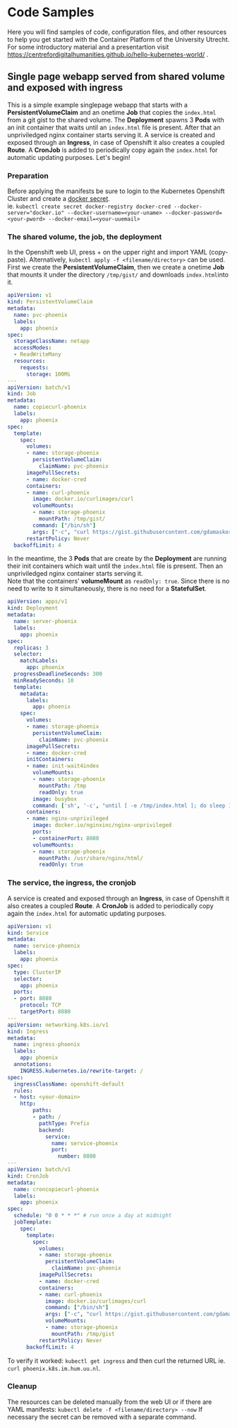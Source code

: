 # Code Samples
Here you will find samples of code, configuration files, and other resources to help you get started with the Container Platform of the University Utrecht.
For some introductory material and a presentartion visit https://centrefordigitalhumanities.github.io/hello-kubernetes-world/ .

## Single page webapp served from shared volume and exposed with ingress
This is a simple example singlepage webapp that starts with a **PersistentVolumeClaim** and an onetime **Job** that copies the `index.html` from a git gist to the shared volume. The **Deployment** spawns 3 **Pods** with an init container that waits until an `index.html` file is present.
After that an unpriviledged nginx container starts serving it. A service is created and exposed through an **Ingress**, in case of Openshift it also creates a coupled **Route**. A **CronJob** is added to periodically copy again the `index.html` for automatic updating purposes.
Let's begin!

### Preparation
Before applying the manifests be sure to login to the Kubernetes Openshift Cluster and create a [docker secret](https://kubernetes.io/docs/tasks/configure-pod-container/pull-image-private-registry/). \
ie. `kubectl create secret docker-registry docker-cred --docker-server="docker.io" --docker-username=<your-uname> --docker-password=<your-pword> --docker-email=<your-uuemail>`

### The shared volume, the job, the deployment
In the Openshift web UI, press + on the upper right and import YAML (copy-paste). Alternatively, `kubectl apply -f <filename/directory>` can be used.
First we create the **PersistentVolumeClaim**, then we create a onetime **Job** that mounts it under the directory `/tmp/gist/` and downloads `index.html`into it. 

```yaml
apiVersion: v1
kind: PersistentVolumeClaim
metadata:
  name: pvc-phoenix
  labels:
    app: phoenix
spec:
  storageClassName: netapp
  accessModes:
  - ReadWriteMany
  resources:
    requests:
      storage: 100Mi
---
apiVersion: batch/v1
kind: Job
metadata:
  name: copiecurl-phoenix
  labels:
    app: phoenix
spec:
  template:
    spec:
      volumes:
      - name: storage-phoenix
        persistentVolumeClaim:
          claimName: pvc-phoenix
      imagePullSecrets:
      - name: docker-cred
      containers:
      - name: curl-phoenix
        image: docker.io/curlimages/curl
        volumeMounts:
        - name: storage-phoenix
          mountPath: /tmp/gist/
        command: ["/bin/sh"]
        args: ["-c", "curl https://gist.githubusercontent.com/gdamaskos/f1a8ee5cffa83f51fed45680c310c9ad/raw/index.html -o /tmp/gist/index.html;"]
      restartPolicy: Never
  backoffLimit: 4
```
In the meantime, the 3 **Pods** that are create by the **Deployment** are running their init containers which wait until the `index.html` file is present. Then an unpriviledged nginx container starts serving it. \
Note that the containers' **volumeMount** as `readOnly: true`. Since there is no need to write to it simultaneously, there is no need for a **StatefulSet**.

```yaml
apiVersion: apps/v1
kind: Deployment
metadata:
  name: server-phoenix
  labels:
    app: phoenix
spec:
  replicas: 3
  selector:
    matchLabels:
      app: phoenix
  progressDeadlineSeconds: 300
  minReadySeconds: 10
  template:
    metadata:
      labels:
        app: phoenix
    spec:
      volumes:
      - name: storage-phoenix
        persistentVolumeClaim:
          claimName: pvc-phoenix
      imagePullSecrets:
      - name: docker-cred
      initContainers:
      - name: init-wait4index
        volumeMounts:
        - name: storage-phoenix
          mountPath: /tmp
          readOnly: true
        image: busybox
        command: ['sh', '-c', "until [ -e /tmp/index.html ]; do sleep 1; done; echo index.html exists"]
      containers:
      - name: nginx-unprivileged
        image: docker.io/nginxinc/nginx-unprivileged
        ports:
        - containerPort: 8080
        volumeMounts:
        - name: storage-phoenix
          mountPath: /usr/share/nginx/html/
          readOnly: true
```

### The service, the ingress, the cronjob
A service is created and exposed through an **Ingress**, in case of Openshift it also creates a coupled **Route**. A **CronJob** is added to periodically copy again the `index.html` for automatic updating purposes.

```yaml
apiVersion: v1
kind: Service
metadata:
  name: service-phoenix
  labels:
    app: phoenix
spec:
  type: ClusterIP
  selector:
    app: phoenix
  ports:
  - port: 8080
    protocol: TCP
    targetPort: 8080
---
apiVersion: networking.k8s.io/v1
kind: Ingress
metadata:
  name: ingress-phoenix
  labels:
    app: phoenix
  annotations:
    INGRESS.kubernetes.io/rewrite-target: /
spec:
  ingressClassName: openshift-default
  rules:
  - host: <your-domain>
    http:
        paths:
        - path: /
          pathType: Prefix
          backend:
            service:
              name: service-phoenix
              port:
                number: 8080
---
apiVersion: batch/v1
kind: CronJob
metadata:
  name: croncopiecurl-phoenix
  labels:
    app: phoenix
spec:
  schedule: "0 0 * * *" # run once a day at midnight
  jobTemplate:
    spec:
      template:
        spec:
          volumes:
          - name: storage-phoenix
            persistentVolumeClaim:
              claimName: pvc-phoenix
          imagePullSecrets:
          - name: docker-cred
          containers:
          - name: curl-phoenix
            image: docker.io/curlimages/curl
            command: ["/bin/sh"]
            args: ["-c", "curl https://gist.githubusercontent.com/gdamaskos/f1a8ee5cffa83f51fed45680c310c9ad/raw/index.html -o /tmp/gist/index.html;"]
            volumeMounts:
            - name: storage-phoenix
              mountPath: /tmp/gist
          restartPolicy: Never
      backoffLimit: 4
```
To verify it worked: `kubectl get ingress` and then curl the returned URL ie. `curl phoenix.k8s.im.hum.uu.nl`.

### Cleanup
The resources can be deleted manually from the web UI or if there are YAML manifests: `kubectl delete -f <filename/directory> --now`
If necessary the secret can be removed with a separate command.
